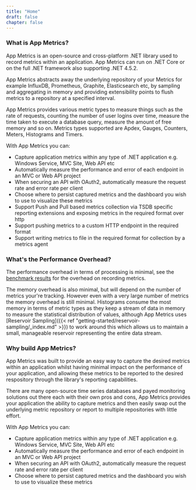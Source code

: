 ```yaml
---
title: "Home"
draft: false
chapter: false
---
```


### What is App Metrics?

App Metrics is an open-source and cross-platform .NET library used to record metrics within an application. App Metrics can run on .NET Core or on the full .NET framework also supporting .NET 4.5.2.

App Metrics abstracts away the underlying repository of your Metrics for example InfluxDB, Prometheus, Graphite, Elasticsearch etc, by sampling and aggregating in memory and providing extensibility points to flush metrics to a repository at a specified interval.

App Metrics provides various metric types to measure things such as the rate of requests, counting the number of user logins over time, measure the time taken to execute a database query, measure the amount of free memory and so on. Metrics types supported are Apdex, Gauges, Counters, Meters, Histograms and Timers.

With App Metrics you can:

+ Capture application metrics within any type of .NET application e.g. Windows Service, MVC Site, Web API etc
+ Automatically measure the performance and error of each endpoint in an MVC or Web API project
+ When securing an API with OAuth2, automatically measure the request rate and error rate per client
+ Choose where to persist captured metrics and the dashboard you wish to use to visualize these metrics
+ Support Push and Pull based metrics collection via TSDB specific reporting extensions and exposing metrics in the required format over http
+ Support pushing metrics to a custom HTTP endpoint in the required format
+ Support writing metrics to file in the required format for collection by a metrics agent

### What's the Performance Overhead?

The performance overhead in terms of processing is minimal, see the [benchmark results](https://github.com/AppMetrics/AppMetrics/tree/dev/src/Core/benchmarks/App.Metrics.Benchmarks.Runner/BenchmarkDotNet.Artifacts/results) for the overhead on recording metrics.

The memory overhead is also minimal, but will depend on the number of metrics your're tracking. However even with a very large number of metrics the memory overhead is still minimal. Histograms consume the most memory in terms of metric types as they keep a stream of data in memory to measure the statistical distribution of values, although App Metrics uses [Reservoir Sampling]({{< ref "getting-started/reservoir-sampling/_index.md" >}}) to work around this which allows us to maintain a small, manageable reservoir representing the entire data stream.

### Why build App Metrics?

App Metrics was built to provide an easy way to capture the desired metrics within an application whilst having minimal impact on the performance of your application, and allowing these metrics to be reported to the desired respository through the library's reporting capabilities.

There are many open-source time series databases and payed monitoring solutions out there each with their own pros and cons, App Metrics provides your application the ability to capture metrics and then easily swap out the underlying metric repository or report to multiple repositories with little effort.

With App Metrics you can:

+ Capture application metrics within any type of .NET application e.g. Windows Service, MVC Site, Web API etc
+ Automatically measure the performance and error of each endpoint in an MVC or Web API project
+ When securing an API with OAuth2, automatically measure the request rate and error rate per client
+ Choose where to persist captured metrics and the dashboard you wish to use to visualize these metrics
